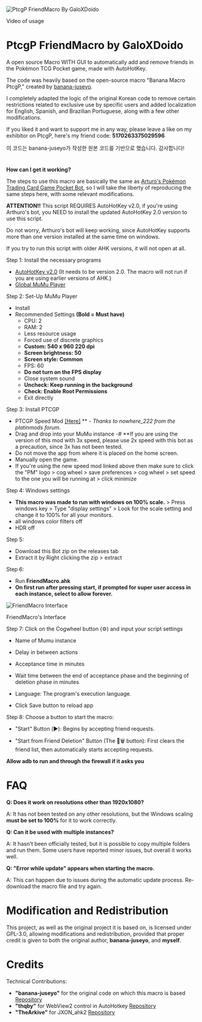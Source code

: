 
<img align="center">![PtcgP FriendMacro By GaloXDoido](https://github.com/user-attachments/assets/2acb1bf3-bd4a-4415-ad6f-f9856a35a8f0)</img>

Video of usage

# PtcgP FriendMacro by GaloXDoido
A open source Macro WITH GUI to automatically add and remove friends in the Pokémon TCG Pocket game, made with AutoHotKey.

The code was heavily based on the open-source macro "Banana Macro PtcgP," created by [banana-juseyo](https://github.com/banana-juseyo/Banana-Macro-PtcgP).

I completely adapted the logic of the original Korean code to remove certain restrictions related to exclusive use by specific users and added localization for English, Spanish, and Brazilian Portuguese, along with a few other modifications.

If you liked it and want to support me in any way, please leave a like on my exhibitor on PtcgP, here's my friend code:  __5170263375029596__

이 코드는 banana-juseyo가 작성한 원본 코드를 기반으로 했습니다. 감사합니다!


#
**__How can I get it working?__**

The steps to use this macro are basically the same as [Arturo's Pokémon Trading Card Game Pocket Bot](https://github.com/Arturo-1212/PTCGPB), so I will take the liberty of reproducing the same steps here, with some relevant modifications.

__ATTENTION!!__ This script REQUIRES AutoHotKey v2.0, if you're using Arthuro's bot, you NEED to install the updated AutoHotKey 2.0 version to use this script. 

Do not worry, Arthuro's bot will keep working, since AutoHotKey supports more than one version installed at the same time on windows.

If you try to run this script with older AHK versions, it will not open at all.


Step 1: Install the necessary programs
- [AutoHotKey v2.0](https://www.autohotkey.com/download/ahk-v2.exe) (It needs to be version 2.0. The macro will not run if you are using earlier versions of AHK.)
- [Global MuMu Player](https://adl.easebar.com/d/g/mumu/c/mumuglobal?type=pc&direct=1)

Step 2: Set-Up MuMu Player
- Install
- Recommended Settings **(Bold = Must have)**
  - CPU: 2
  - RAM: 2
  - Less resource usage
  - Forced use of discrete graphics
  - **Custom: 540 x 960 220 dpi**
  - **Screen brightness: 50**
  - **Screen style: Common**
  - FPS: 60
  - **Do not turn on the FPS display**
  - Close system sound
  - **Uncheck: Keep running in the background**
  - **Check: Enable Root Permissions**
  - Exit directly

Step 3: Install PTCGP
 - PTCGP Speed Mod [[Here]](https://modsfire.com/y6p37S9f7n2fD38) ** - *Thanks to nowhere_222 from the platinmods forum.*
- Drag and drop into your MuMu instance
  -# **If you are using the version of this mod with 3x speed, please use 2x speed with this bot as a precaution, since 3x has not been tested.
- Do not move the app from where it is placed on the home screen.
- Manually open the game.
- If you're using the new speed mod linked above then make sure to click the "PM" logo > cog wheel > save preferences > cog wheel > set speed to the one you will be running at > click minimize

Step 4: Windows settings
- **This macro was made to run with windows on 100% scale.** > Press windows key > Type "display settings" > Look for the scale setting and change it to 100% for all your monitors.
- all windows color filters off
- HDR off

Step 5: 
- Download this Bot zip on the releases tab
- Extract it by Right clicking the zip > extract

Step 6: 
- Run __FriendMacro.ahk__
- **On first run after pressing start, if prompted for super user access in each instance, select to allow forever.**

  
![FriendMacro Interface](https://github.com/user-attachments/assets/91b203f5-bcae-4de9-a89a-17f5265bc201)

FriendMacro's Interface

Step 7: Click on the Cogwheel button (⚙) and input your script settings
- Name of Mumu instance
- Delay in between actions
- Acceptance time in minutes
- Wait time between the end of acceptance phase and the beginning of deletion phase in minutes
- Language: The program's execution language.
  
- Click Save button to reload app

Step 8: Choose a button to start the macro:

- "Start" Button (▶️): Begins by accepting friend requests.

- "Start from Friend Deletion" Button (The 👥🗑️ button): First clears the friend list, then automatically starts accepting requests.
  
 **Allow adb to run and through the firewall if it asks you**


# FAQ

__Q: Does it work on resolutions other than 1920x1080?__

A: It has not been tested on any other resolutions, but the Windows scaling __must be set to 100%__ for it to work correctly.

__Q: Can it be used with multiple instances?__

A: It hasn't been officially tested, but it is possible to copy multiple folders and run them. Some users have reported minor issues, but overall it works well.

__Q: "Error while update" appears when starting the macro.__

A: This can happen due to issues during the automatic update process. Re-download the macro file and try again.


# Modification and Redistribution

This project, as well as the original project it is based on, is licensed under GPL-3.0, allowing modifications and redistribution, provided that proper credit is given to both the original author, __banana-juseyo__, and __myself__.

# Credits

Technical Contributions:

 - __"banana-juseyo"__ for the original code on which this macro is based
    [Repository](https://github.com/banana-juseyo/Banana-Macro-PtcgP)
 - __"thqby"__ for WebView2 control in AutoHotkey
    [Repository](https://github.com/thqby/ahk2_lib)
 - __"TheArkive"__ for JXON_ahk2
    [Repository](https://github.com/TheArkive/JXON_ahk2)
